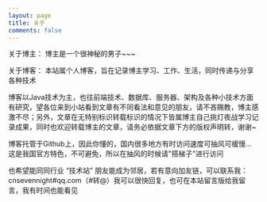 ```yaml
---
layout: page  
title: 关于  
comments: false  
---
```


关于博主：
博主是一个很神秘的男子~~~

关于博客：
本站属个人博客，旨在记录博主学习、工作、生活，同时传递与分享各种技术    

博客以Java技术为主，也往前端技术、数据库、服务器、架构及各种小技术方面有研究，望各位来到小站看到文章有不同看法和意见的朋友，请不吝赐教，博主感激不尽；另外，文章在无特别标识转载标识的情况下皆属博主自己挑灯夜战学习记录成果，同时也欢迎转载博主的文章，请务必依据文章下方的版权声明转，谢谢~  

博客托管于Github上，因此你懂的，国内很多地方有时访问速度可抽风可缓慢... 这是我国官方特色，不可避免，所以在抽风的时候请"搭梯子"进行访问  

也希望能同同行业 “技术站” 朋友能成为邻居，若有意向加友链，可以联系我：cnsevennight#qq.com（#转@）我可以很快回复，也可在本站留言版给我留言，我有时间也能看见  